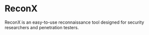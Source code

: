 # ReconX
ReconX is an easy-to-use reconnaissance tool designed for security researchers and penetration testers.
